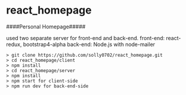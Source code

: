 # react_homepage

####Personal Homepage#####

used two separate server for front-end and back-end. 
front-end: react-redux, bootstrap4-alpha 
back-end: Node.js with node-mailer

```
> git clone https://github.com/solly0702/react_homepage.git
> cd react_homepage/client
> npm install
> cd react_homepage/server
> npm install
> npm start for client-side
> npm run dev for back-end-side
```
